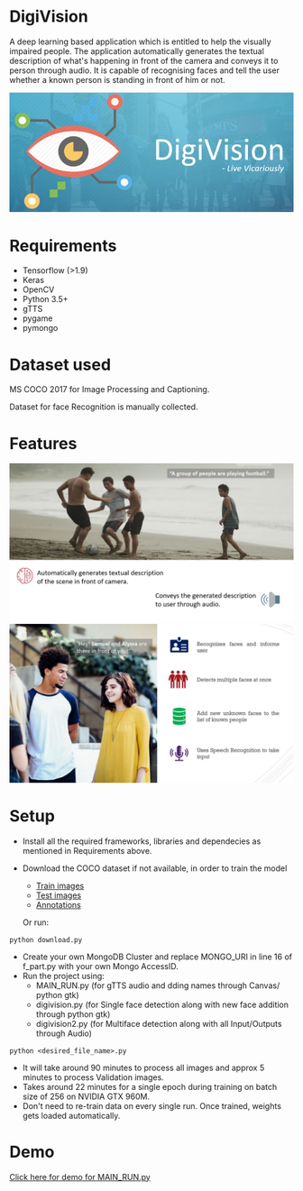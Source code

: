 # DigiVision
A deep learning based application which is entitled to help the visually impaired people. The application automatically generates the textual description of what's happening in front of the camera and conveys it to person through audio. It is capable of recognising faces and tell the user whether a known person is standing in front of him or not.

![logo](images/Capture.JPG)


# Requirements
* Tensorflow (>1.9)
* Keras
* OpenCV
* Python 3.5+
* gTTS
* pygame
* pymongo

# Dataset used
MS COCO 2017 for Image Processing and Captioning.

Dataset for face Recognition is manually collected.

# Features

![logo](images/Capture1.JPG)
![logo](images/Capture2.JPG)

# Setup
- Install all the required frameworks, libraries and dependecies as mentioned in Requirements above.
- Download the COCO dataset if not available, in order to train the model
  - [Train images](http://images.cocodataset.org/zips/train2017.zip)
  - [Test images](http://images.cocodataset.org/zips/test2017.zip)
  - [Annotations](http://images.cocodataset.org/annotations/annotations_trainval2017.zip)
 
  Or run:
 ```
 python download.py
 ```
- Create your own MongoDB Cluster and replace MONGO_URI in line 16 of f_part.py with your own Mongo AccessID.
- Run the project using:
  - MAIN_RUN.py (for gTTS audio and dding names through Canvas/ python gtk)
  - digivision.py (for Single face detection along with new face addition through python gtk)
  - digivision2.py (for Multiface detection along with all Input/Outputs through Audio)
  
 ```
 python <desired_file_name>.py
 ```
 - It will take around 90 minutes to process all images and approx 5 minutes to process Validation images.
 - Takes around 22 minutes for a single epoch during training on batch size of 256 on NVIDIA GTX 960M.
 - Don't need to re-train data on every single run. Once trained, weights gets loaded automatically.
 
 # Demo
 [Click here for demo for MAIN_RUN.py](d2.mp4)
